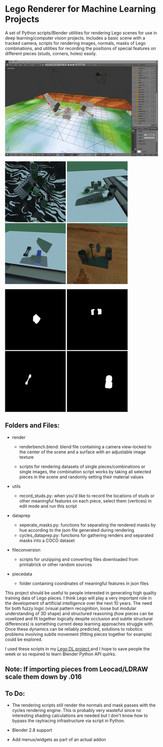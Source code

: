 # Lego Renderer for Machine Learning Projects


A set of Python scripts/Blender utilities for rendering Lego scenes for use in deep learning/computer vision projects.
Includes a basic scene with a tracked camera, scripts for rendering images, normals, masks of Lego combinations, and utilities for recording the positions of special features on different pieces (studs, corners, holes) easily.


![alt text](./repo_images/renders.gif "Rendering")


![alt text](./repo_images/0000_tst.gif "render1")  ![alt text](./repo_images/0001_tst.gif "mask1")  ![alt text](./repo_images/0002_tst.gif "normals1")  ![alt text](./repo_images/0003_tst.gif "masks1")


![alt text](./repo_images/0000_masks.gif "0")  ![alt text](./repo_images/0001_masks.gif "1")  ![alt text](./repo_images/0002_masks.gif "2")  ![alt text](./repo_images/0003_masks.gif "3")


## Folders and Files:

* render
  * renderbench.blend: blend file containing a camera view-locked to the center of the scene and a surface with an adjustable image texture

  * scripts for rendering datasets of single pieces/combinations or single images, the combination script works by taking all selected pieces in the scene and randomly setting their material values 

* utils
  * record_studs.py: when you'd like to record the locations of studs or other meaningful features on each piece, select them (vertices) in edit mode and run this script

* dataprep
  * seperate_masks.py: functions for separating the rendered masks by hue according to the json file generated during rendering
  * cycles_dataprep.py: functions for gathering renders and separated masks into a COCO dataset

* fileconversion
  * scripts for unzipping and converting files downloaded from printabrick or other random sources

* piecedata
  * folder containing coordinates of meaningful features in json files




This project should be useful to people interested in generating high quality training data of Lego pieces.  I think Lego will play a very important role in the development of artificial intelligence over the next 10 years.  The need for both fuzzy logic (visual pattern recognition, loose but modular understanding of 3D shape) and structured reasoning (how pieces can be voxelized and fit together logically despite occlusion and subtle structural differences) is something current deep learning approaches struggle with.  Once these dynamics can be reliably predicted, solutions to robotics problems involving subtle movement (fitting pieces together for example) could be explored.


I used these scripts in my <a href="https://github.com/WHSnyder/Brickthrough"> Lego DL project </a> and I hope to save people the week or so required to learn Blender Python API quirks. 


## Note: If importing pieces from Leocad/LDRAW scale them down by .016


## To Do:


* The rendering scripts still render the normals and mask passes with the cycles rendering engine.  This is probably very wasteful since no interesting shading calculations are needed but I don't know how to bypass the raytracing infrastructure via script in Python.

* Blender 2.8 support

* Add menus/widgets as part of an actual addon